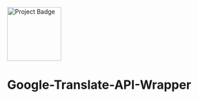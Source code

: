 <a href="https://ci.appveyor.com/project/google-translate-api-wrapper">
<img src="https://ci.appveyor.com/api/projects/status/github/MaxAnderson95/google-translate-api-wrapper&svg=true" alt="Project Badge" width="125">
</a>

# Google-Translate-API-Wrapper
